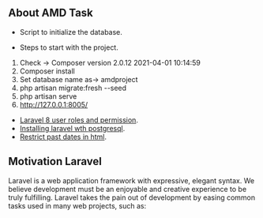 ## About AMD Task
- Script to initialize the database.

- Steps to start with the project.
1. Check -> Composer version 2.0.12 2021-04-01 10:14:59
2. Composer install
3. Set database name as->  amdproject
4. php artisan migrate:fresh --seed
5. php artisan serve
6. http://127.0.0.1:8005/

- [Laravel 8 user roles and permission](https://www.itsolutionstuff.com/postlaravel-8-user-roles-and-permissions-tutorialexample.html).
- [Installing laravel wth postgresql](https://www.enterprisedb.com/postgres-tutorials/how-use-postgresql-laravel).
- [Restrict past dates in html](https://stackoverflow.com/questions/43274559/how-do-i-restrict-past-dates-in-html5-input-type-date).

## Motivation Laravel

Laravel is a web application framework with expressive, elegant syntax. We believe development must be an enjoyable and creative experience to be truly fulfilling. Laravel takes the pain out of development by easing common tasks used in many web projects, such as: